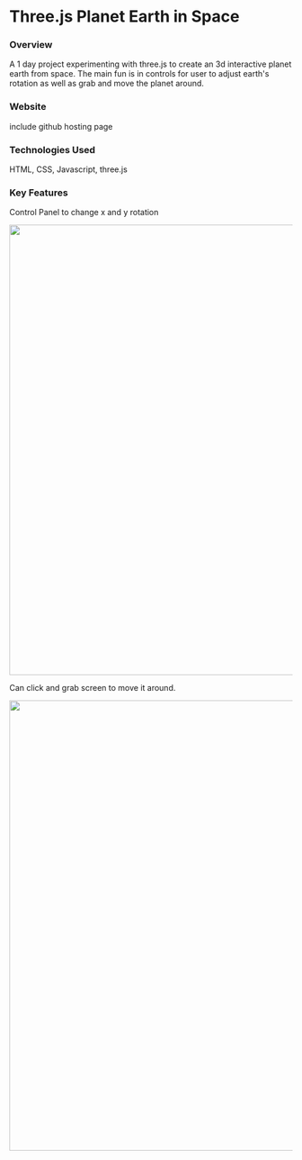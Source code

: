 # Three.js Planet Earth in Space

### Overview

<p>A 1 day project experimenting with three.js to create an 3d interactive planet earth from space.  The main fun is in controls for user to adjust earth's rotation as well as grab and move the planet around.</p>

### Website

<p>include github hosting page</p>

### Technologies Used

<p>HTML, CSS, Javascript, three.js</p>

### Key Features

<p>Control Panel to change x and y rotation</p>
<p align="center">
<img src="https://user-images.githubusercontent.com/26822768/28040447-2386e632-65c6-11e7-8cc7-b0302a3edc2f.gif"  width="800"/>
</p>

<p>Can click and grab screen to move it around.</p>
<p align="center">
<img src="https://user-images.githubusercontent.com/26822768/28040447-2386e632-65c6-11e7-8cc7-b0302a3edc2f.gif"  width="800"/>
</p>
